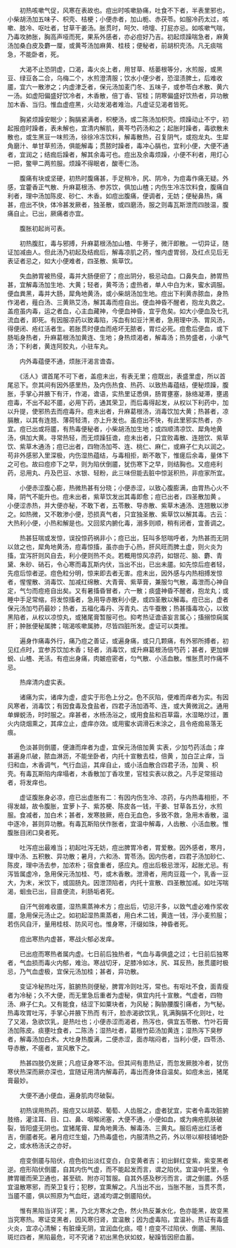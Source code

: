 <!-- { "loadSidebar": true } -->
　　初热咳嗽气促，风寒在表故也。痘出时咳嗽胁痛，吐食不下者，半表里邪也，小柴胡汤加五味子、枳壳、桔梗；小便赤者，加山栀、赤茯苓。如服冷药太过，咳嗽、肢冷、呕吐者，甘草干姜汤。胀贯时，呵欠、喷嚏、打屁亦忌。如咳嗽气喘，乃毒攻肺胀，胸高声哑而死，果系外感者，亦必痘好乃吉。初起烦躁喘急者，麻黄汤加桑白皮及麝一厘，或黄芩汤加麻黄、桂枝；便秘者，前胡枳壳汤。凡无痰喘急，不能卧者，死。

　　大渴不止恐阴虚，口渴，毒火炎上者，用甘草、栝蒌根等分，水煎服，或黑豆、绿豆各二合，乌梅二个，水煎澄清服；饮水小便少者，恐湿渍脾土，后难收靥，宜六一散渗之；内虚津乏者，保元汤加麦门冬、五味子，或参苓白术散、黄六一汤。如虚阳偏盛好饮冷者，木香散，倍丁香、官桂；阴寒偏盛好饮热者，异功散加木香、当归。惟血虚痘黑，火动发渴者难治。凡虚证见渴者皆死。

　　胸紧烦躁安眠少；胸膈紧满者，枳梗汤，或二陈汤加枳壳。烦躁动止不宁，初起报痘时躁者，表未解也，宜清内解肌，黄芩芍药汤和之；起胀时躁者，毒欲散未散也，或生黑豆一味煎汤，徐徐冷冻饮料，解毒散热，召复阴气，或抱龙丸、生犀角磨汁、单甘草煎汤，俱能解毒；贯脓时躁者，毒冲心膈也，宜利小便，大便不通者，宜润之；结痂后躁者，解其余毒可也。痘出及余毒烦躁，小便不利者，用灯心一把，鳖甲二两煎服。烦躁不得眠者，酸枣仁汤。

　　腹痛有块或坚硬，初热时腹痛甚，手足稍冷，尻、阴冷，为痘毒作痛无疑。外感，宜藿香正气散、升麻葛根汤、参苏饮，俱加山楂；内伤生冷冻饮料食，腹痛自利者，理中汤加陈皮、砂仁、木香。如痘出腹痛，便调者，无妨；便秘鼻热，痛甚，痘出不快，体冷甚发厥者，独圣散，或四磨汤，服之则毒瓦斯泄而四肢温，腹痛自止。已出，厥痛者亦宜。

　　腹胀初起尚可表。

　　初热腹肛，毒与邪搏，升麻葛根汤加山楂、牛蒡子，微汗即散。一切异证，随证加减由人。但此汤乃初起及结痂后，解毒凉肌之药，惟内虚胃弱，及红点见后无表证者忌之，如大小便难者，四圣散、紫草饮。

　　失血肺胃被热侵，毒并大肠便瘀了；痘出阴分，极忌动血。口鼻失血，肺胃热甚，宜解毒汤加生地、大黄；轻者，黄芩汤；虚热者，单人中白为末，蜜水调服。便血粪黑，毒并大肠，犀角地黄汤，或小柴胡汤加生地。痘出下利黄赤脓血，身热作渴者，薤白汤、三黄熟艾汤，解其毒而痘自出。便血神昏不醒者，抱龙丸救之。盖痘虽内毒，运之者血，心主血藏神，今便血神昏，宜乎危矣。如大小便血及七孔流血者，即死。有因服凉药以致毒陷，泻血有如豆汁黑者，急用理中汤、胃风汤，得便闭、疮红活者生。若胀贯时便血而疮坏无脓者，胃烂必死。痘愈后便血，或下肠垢身热者，升麻葛根汤加黄连、生地；身热烦渴者，解毒汤；热势盛者，小承气汤；下利者，黄连阿胶丸，小驻车丸。

　　内外毒蕴便不通，烦胀汗渴言谵杳。

　　《活人》谓首尾不可下者，盖痘未出，有表无里；痘既出，表盛里虚，所以首尾忌下。奈其间有因外感里热，及内伤热食、热药、以致热毒蕴结，便秘烦躁，腹胀，手掌心并腋下有汗，作渴，谵语，实热里证悉俱，肠胃壅塞，脉络凝滞，壅遏痘毒，不出不起不靥，必用下药，通其荣卫，而后毒得起发，从权以下利药中，加以升提，使邪热去而痘毒升。痘未出者，升麻葛根汤，消毒饮加大黄；热甚者，凉膈散，以其有连翘、薄荷轻清，亦上升发也。虽痘出不快，有此里邪实热者，亦宜。痘已出或将靥，有热毒便秘者，小柴胡汤加生地；或四顺清凉饮、犀角地黄汤，俱加大黄。寻常热轻，而无烦躁狂谵，痘未出者，只宜败毒散、连翘饮、紫草饮、紫草木通汤；痘已出者，四物汤加芩、连、桃仁、麻仁，或麻子仁丸以润之。苟非外感邪入里深极，内伤湿热蕴结，与毒相拒，断不敢下，惟瘥后余毒，量体下之可也。故曰痘疹下之早，则为陷伏倒靥，犹伤寒下之早，则结胸也。又痘疮利药，忌用丸、丹及巴豆、水银、轻粉，此三味但能去脏中惊涎积热，非痘家所宜。

　　小便赤涩腹心膨，热微热甚有分晓；小便赤涩，以致心腹膨满，由胃热心火不降，阴气不能升也。痘未出者，紫草饮发出其毒即愈；痘已出者，四圣散加黄 。小便涩赤热，并大便亦秘，不敢下者，五苓散、导赤散、紫草木通汤、连翘散以渗之。如热微，又不敢渗小便，恐损真气者，只宜独圣散、紫草饮以解其毒。古云：大热利小便，小热和解是也。又回浆内腑化毒，溺多则顺，稍有闭者，宜善调之。

　　热甚狂喘或发惊，误投惊药祸非小；痘已出，狂叫多怒喘呼者，为热甚而无阴以敛之也，犀角地黄汤，痘毒惊搐，虽亦由于心热，肝风旺而脾土虚，则火炎为搐，宜泻肝则风自去，利小便则热不炎。若概用惊风凉药，如银花、脑、麝、青黛、朱砂、硝石，令心寒而毒瓦斯内伏，当出不出，已出未靥。如先惊后痘者轻，先痘后惊者逆。痘色粒分明，惊来即去者无害。痘未出，因外感与内热相搏发惊者，惺惺散、消毒饮、加减红绵散、大青膏、紫草膏，兼服匀气散，毒泄而心神自定，气匀而痘疮自出矣。又有暑搐昏冒者，六一散；痰盛神昏不醒者，抱龙丸；或睡中手足常缩，将发惊搐者，急用导赤散利小便，或四圣散以解毒。痘已出，虚者保元汤加芍药最妙；热者，五福化毒丹、泻青丸、古牛蚕散；热甚搐毒攻心，以致黑陷者，从权以凉惊丸，或猪尾膏暂服可也。抑考热证谵语妄言属心；搐搦惊痫属肝；肿胀便秘属脾；喘渴咳嗽属肺，尽皆四脏所发。虚证可以类推。

　　遍身作痛毒外行，痛乃痘之善证，或遍身痛，或只几颗痛，有外邪所搏者，初见红点时，宜参苏饮加木香；轻者，消毒饮，或升麻葛根汤倍芍药；甚者，更加蝉蜕、山楂、羌活。有痘出身痛，肉皴痘密者，匀气散、小活血散。惟胀贯时作痛不忌。

　　热痒清内虚实表。

　　诸痛为实，诸痒为虚，虚实于形色上分之。色不灰陷，便难而痒者为实。有因风寒者，消毒饮；有因食毒及食盐者，四君子汤加酒芩、连，或大黄微润之。通用单蝉蜕汤，时时服之。痒甚者，水杨汤浴之，或用食盐和百草霜，水湿略炒过，置火内烧烟熏之，其痒立止，虚痒亦效。或用蜜水调滑石末涂之，且令疮痂易落无痕。

　　色淡甚则倒靥，便溏而痒者为虚，宜保元汤倍加黄 实表，少加芍药活血；痒甚遍身爪破，脓血淋沥，不能坐卧者，内托十宣散去桂，倍黄 ，加白芷止痒，当归和血，木香调气，气行血运，其痒自止，或小活血散合四君子汤，加黄 、枳壳。有毒瓦斯陷内痒塌者，木香散加丁香攻里，官桂实表以救之。凡手足常摇动者，将发痒也。

　　虚证腹胀身必凉，痘已出虚胀有二：有因内伤生冷、凉药，与内热毒相拒，不得发越，故令腹胀，宜萝卜子、紫苏梗、陈皮各一钱，干姜、甘草各五分，水煎服。食减者，加白术；甚者，发寒肢厥，疮白无血色，多致不救，急用木香散，温中逐冷，甚则异功散。有毒瓦斯陷伏作胀者，宜温中解毒，人齿散、小活血散。惟腹胀目闭口臭者死。

　　吐泻痘出最难当；初起吐泻无妨，痘出脾胃冷者，胃爱散。因外感者，寒月，理中汤、五积散、异功散；暑月，六和汤、胃苓汤。因内伤者，四君子汤加砂仁、陈皮，理中汤去参，加浓朴；宿食重者，感应丸。痘出后极忌泄泻，起胀尤忌。有泻皆属虚冷，急用保元汤加桂、芍，或木香散。泄滑者，用肉豆蔻一个，乳香一豆大，为末，米饮下，或固肠丸。因泄顶陷者，内托十宣散、四圣散加减。如吐泻喘渴，蛔虫已出，目直便流，利肠垢者死。

　　自汗气弱难收靥，湿热熏蒸神术方；痘出后，切忌汗多，以致气虚必难作浆收靥，急用保元汤止之。如初起湿热熏蒸者，用白术二钱，黄连一钱，浮小麦煎服；若伤风自汗，量用桂枝、防风可也。惟身寒，汗缀如珠，神昏者死。

　　痘出寒热内虚甚，寒战火郁必发痒。

　　已出痘而寒热者属内虚。七日前后独热者，气血与毒俱盛之过；七日前后独寒者，气血损而毒火内郁，难治。寒战切牙，足膝冷如冰，尻、耳反热，胀贯靥时极忌，乃气血虚极，宜保元汤加桂；甚者，异功散。

　　变证冷秘热吐泻，脏腑热则便秘，脾胃冷则吐泻，常也。有呕吐不食，面青瘦者为冷秘；久不大便，而无里急后重者为虚秘，俱宜内托十宣散。气虚者，四物汤、麻子仁丸。又有能食，结涩下如粟块者，为风秘；胸胁腰腹引痛者，为气秘。热毒攻胃吐泻，手掌心并腋下热而 有汗，脸赤渴欲饮乳，乳满胸膈不化则吐，吐了又渴，急欲饮乳，是热吐也；小便赤涩而渴者，热泻也，俱宜五苓散、竹叶石膏汤加陈皮。痰壅吐食者，二陈汤；湿热吐者，葛根竹茹汤加黄连；湿热泻下臭秽者，解毒汤加白术。大吐身热腹满，二便赤涩，面赤喘闷者，当利小便，四苓汤、导赤散，不瘥者，宣风散下之。

　　热甚四肢仍发厥；凡痘证身寒不治。但其间有患热证，而忽发厥肢冷者，犹伤寒伏热深而厥亦深也，宜随证用清内解毒药，毒出而身体自温矣。如痘未出，猪尾膏最妙。

　　大便不通小便血，遍身肌肉尽破裂。

　　初热误用热药，报痘又以胡荽、葡萄、人齿服之，虚者犹宜，实者令毒攻脏腑肢络，灌注耳、目、口、鼻、咽喉闭塞，大便不通，小便如血，或为痈疮肌肤破裂，皆阳盛无阴也。宜猪尾膏、犀角地黄汤、解毒汤、三黄丸。服后疮出红活者吉，倒靥者死。暑月痘烂生蛆，乃热毒盛也，内服清热之药，外以带以柳枝铺地卧之，或水杨汤沃之亦好。

　　痘变倒靥与陷伏，痘色初出淡红变白，白变黄者吉；初出鲜红变紫，紫变黑者逆。痘形陷伏倒靥，自其内伤气虚，而不能起发而言，谓之陷伏。宜温中托里，令脾胃暖而荣卫通也，甚至硫、附亦可暂服。自其外感及秽污而言，谓之倒靥。外感宜温散寒邪，而荣卫复行；犯秽，宜熏解之。凡当出不出，当胀不胀，当贯不贯，当靥不靥，俱以照原为气血旺，退减均谓之倒靥陷伏。

　　惟有黑陷当详究；黑，乃北方寒水之色，然火热反兼水化，色亦能黑，故变黑当究寒热。寒证变黑者，因风寒归肾，宜温散；因为虚毒陷，宜温补。热证有毒盛火炎，宜凉心清解；有脏燥无阴，宜润血化痰。噫！痘变不过陷伏、倒靥、黑陷、斑烂四者，黑陷最危，可不究诸？初出黑色状如蚊，秘躁皆因瘀血蓄。

